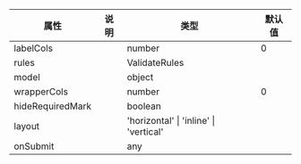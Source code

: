 属性 | 说明 | 类型 | 默认值 
------ | ------ | ------ | ---
labelCols||number|0
rules||ValidateRules|
model||object|
wrapperCols||number|0
hideRequiredMark||boolean|
layout||'horizontal' \| 'inline' \| 'vertical'|
onSubmit||any|
